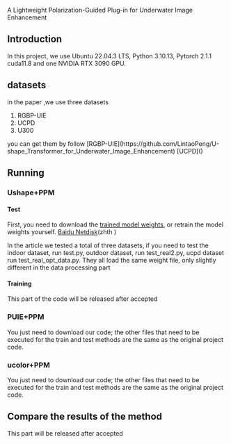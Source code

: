 
A Lightweight Polarization-Guided Plug-in for Underwater Image
Enhancement

## Introduction
In this project, we use Ubuntu 22.04.3 LTS, Python 3.10.13, Pytorch 2.1.1 cuda11.8 and one NVIDIA RTX 3090 GPU.

## datasets
in the paper ,we use three datasets
<ol>
<li>RGBP-UIE</li> 
<li>UCPD</li>
<li>U300</li>
</ol> 
you can get them by follow
[RGBP-UIE](https://github.com/LintaoPeng/U-shape_Transformer_for_Underwater_Image_Enhancement)
[UCPD]()

## Running
### Ushape+PPM

#### Test
First, you need to download the [trained model weights](https://drive.google.com/drive/folders/1AOBtjGVVCA4w3jR5agVwh-A_pYUWiVg3?usp=drive_link), or retrain the model weights yourself. [Baidu Netdisk](https://pan.baidu.com/s/1AumnlX634cOP2I4dfRkqoA?pwd=zhth )(zhth )

In the article we tested a total of three datasets, if you need to test the indoor dataset, run test.py, outdoor dataset, run test_real2.py, ucpd dataset run
test_real_opt_data.py. They all load the same weight file, only slightly different in the data processing part

#### Training

This part of the code will be released after accepted


### PUIE+PPM

You just need to download our code; the other files that need to be executed for the train and test methods are the same as the original project code.

### ucolor+PPM
You just need to download our code; the other files that need to be executed for the train and test methods are the same as the original project code.

 
## Compare the results of the method

This part  will be released after accepted
